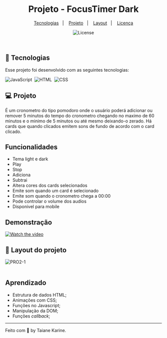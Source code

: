 
<h1 align="center"> Projeto - FocusTimer Dark </h1>

<p align="center">
  <a href="#-tecnologias">Tecnologias</a>&nbsp;&nbsp;&nbsp;|&nbsp;&nbsp;&nbsp;
  <a href="#-projeto">Projeto</a>&nbsp;&nbsp;&nbsp;|&nbsp;&nbsp;&nbsp;
  <a href="#-layout">Layout</a>&nbsp;&nbsp;&nbsp;|&nbsp;&nbsp;&nbsp;
  <a href="#memo-licença">Licença</a>
</p>

<p align="center">
  <img alt="License" src="https://img.shields.io/static/v1?label=license&message=MIT&color=49AA26&labelColor=000000">
</p>

<br>

## 🚀 Tecnologias

Esse projeto foi desenvolvido com as seguintes tecnologias:

![JavaScript](https://img.shields.io/badge/-JavaScript-05122A?style=flat&logo=javascript)&nbsp;
![HTML](https://img.shields.io/badge/-HTML-05122A?style=flat&logo=HTML5)&nbsp;
![CSS](https://img.shields.io/badge/-CSS-05122A?style=flat&logo=CSS3&logoColor=1572B6)&nbsp;


## 💻 Projeto

É um cronometro do tipo pomodoro onde o usuário poderá adicionar ou remover 5 minutos do tempo do cronometro chegando no maximo de 60 minutos e o minimo de 5 minutos ou até mesmo deixando-o zerado. Há cards que quando clicados emitem sons de fundo de acordo com o card clicado.

## Funcionalidades

- Tema light e dark
- Play
- Stop
- Adiciona
- Subtrai
- Altera cores dos cards selecionados
- Emite som quando um card é selecionado
- Emite som quando o cronometro chega a 00:00
- Pode controlar o volume dos audios
- Disponivel para mobile

## Demonstração

[![Watch the video](https://i.imgur.com/vKb2F1B.png)](https://user-images.githubusercontent.com/94652702/219904962-707bd105-b134-4528-88a9-b66117e175d8.mp4)


## 🔖 Layout do projeto

![PRO2-1](https://user-images.githubusercontent.com/94652702/219904992-5dde8993-b43c-45ae-9e6d-d9ca3c1c1b98.png)
<br>
<br>

## Aprendizado

- Estrutura de dados HTML;
- Animações com CSS;
- Funções no Javascript;
- Manipulação da DOM;
- Funções *callback*;

---

Feito com 🧡 by Taiane Karine.